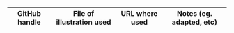 GitHub handle | File of illustration used | URL where used | Notes (eg. adapted, etc) |
--------------|---------------------------|----------------|--------------------------|
